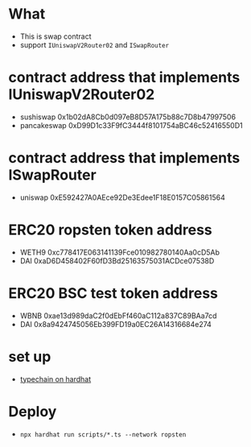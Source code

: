 # What 
- This is swap contract
- support `IUniswapV2Router02` and `ISwapRouter`

# contract address that implements IUniswapV2Router02
- sushiswap 0x1b02dA8Cb0d097eB8D57A175b88c7D8b47997506
- pancakeswap 0xD99D1c33F9fC3444f8101754aBC46c52416550D1

# contract address that implements ISwapRouter
- uniswap 0xE592427A0AEce92De3Edee1F18E0157C05861564

# ERC20 ropsten token address
- WETH9 0xc778417E063141139Fce010982780140Aa0cD5Ab
- DAI 0xaD6D458402F60fD3Bd25163575031ACDce07538D

# ERC20 BSC test token address
- WBNB 0xae13d989daC2f0dEbFf460aC112a837C89BAa7cd
- DAI 0x8a9424745056Eb399FD19a0EC26A14316684e274

# set up
- [typechain on hardhat](https://www.npmjs.com/package/@typechain/hardhat)

# Deploy
- `npx hardhat run scripts/*.ts --network ropsten`